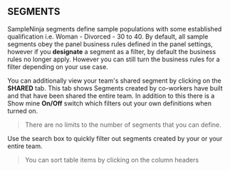 ## SEGMENTS

SampleNinja segments define sample populations with some established qualification i.e. Woman - Divorced - 30 to 40. By default, all sample segments obey the panel business rules defined in the panel settings, however if you **designate** a segment as a filter, by default the business rules no longer apply. However you can still turn the business rules for a filter depending on your use case.

You can additionally view your team's shared segment by clicking on the **SHARED** tab. This tab shows Segments created by co-workers have built and that have been shared the entire team. In addition to this there is a Show mine **On/Off** switch which filters out your own definitions when turned on.

> There are no limits to the number of segments that you can define.

Use the search box to quickly filter out segments created by your or your entire team.

> You can sort table items by clicking on the column headers
